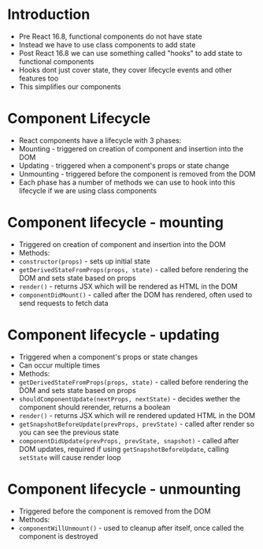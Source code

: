 <!---
marp: true
theme: uncover
class: invert
headingDivider: 2
paginate: true
header: '&e tech'
footer: 'Created with [Marp](https://marp.app) and [Github Pages](https://pages.github.com)'
backgroundImage: 'img/react-logo.svg'
style: |
  section {
    font-size: 20px;
  }

  section header {
    height: 100px;
    width: 100px;
    float: left;
    background-color: #dfddd7;
    background-size: contain;
    -webkit-mask-image: url(img/and-e-tech-logo-300.svg);
    mask-image: url(img/and-e-tech-logo-300.svg);
    -webkit-mask-repeat: no-repeat;
    mask-repeat: no-repeat;
    -webkit-mask-size: contain;
    mask-size: contain;
    text-indent: -999999px
  }
--->

# Introduction

* Pre React 16.8, functional components do not have state
* Instead we have to use class components to add state
* Post React 16.8 we can use something called "hooks" to add state to functional components
* Hooks dont just cover state, they cover lifecycle events and other features too
* This simplifies our components

# Component Lifecycle

* React components have a lifecycle with 3 phases:
* Mounting - triggered on creation of component and insertion into the DOM
* Updating - triggered when a component's props or state change
* Unmounting - triggered before the component is removed from the DOM
* Each phase has a number of methods we can use to hook into this lifecycle if we are using class components

# Component lifecycle - mounting

* Triggered on creation of component and insertion into the DOM
* Methods:
* `constructor(props)` - sets up initial state
* `getDerivedStateFromProps(props, state)` - called before rendering the DOM and sets state based on props
* `render()` - returns JSX which will be rendered as HTML in the DOM
* `componentDidMount()` - called after the DOM has rendered, often used to send requests to fetch data

# Component lifecycle - updating

* Triggered when a component's props or state changes
* Can occur multiple times
* Methods:
* `getDerivedStateFromProps(props, state)` - called before rendering the DOM and sets state based on props
* `shouldComponentUpdate(nextProps, nextState)` - decides wether the component should rerender, returns a boolean
* `render()` - returns JSX which will re rendered updated HTML in the DOM
* `getSnapshotBeforeUpdate(prevProps, prevState)` - called after render so you can see the previous state
* `componentDidUpdate(prevProps, prevState, snapshot)` - called after DOM updates, required if using `getSnapshotBeforeUpdate`, calling `setState` will cause render loop

# Component lifecycle - unmounting

* Triggered before the component is removed from the DOM
* Methods:
* `componentWillUnmount()` - used to cleanup after itself, once called the component is destroyed
